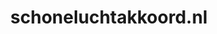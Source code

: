 ---
layout: post
title:  "schoneluchtakkoord.nl"
internal_url:  "/dutchgov/schoneluchtakkoord.nl.html"
categories: dutchgov
---
